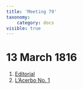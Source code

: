 ```yaml
---
title: 'Meeting 79'
taxonomy:
    category: docs
visible: true
---
```


# 13 March 1816

1. [Editorial](editorial)  
2. [L’Acerbo No. 1](acerbo)
